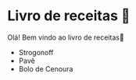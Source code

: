 # Livro de receitas :cookie:

Olá! Bem vindo ao livro de receitas:wave:

- Strogonoff
- Pavê
- Bolo de Cenoura
